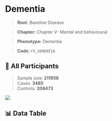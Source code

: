 # Dementia

> **Root:** Baseline Disease  

> **Chapter:** Chapter V- Mental and behavioural  

> **Phenotype:** Dementia  

> **Code:** `F5_DEMENTIA`

## 🧪 All Participants  
> Sample size: **211958**  
> Cases: **3485**  
> Controls: **208473**
<img src="/Sensitive/Figures/ALL/Incidence/F5_DEMENTIA.png"/>

## 📊 Data Table
<CsvTableMRF src="/Sensitive/Data/ALL/Incidence/COX_F5_DEMENTIA.csv"/>

